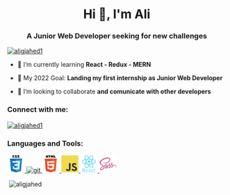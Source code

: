 <h1 align="center">Hi 👋, I'm Ali</h1>
<h3 align="center">A Junior Web Developer seeking for new challenges</h3>

<p align="left"> <a href="https://twitter.com/aligjahed1" target="blank"><img src="https://img.shields.io/twitter/follow/aligjahed1?logo=twitter&style=for-the-badge" alt="aligjahed1" /></a> </p>

- 🌱 I’m currently learning **React - Redux - MERN**

- 📝 My 2022 Goal: **Landing my first internship as Junior Web Developer**

- 🤝 I’m looking to collaborate **and comunicate with other developers**

<h3 align="left">Connect with me:</h3>
<p align="left">
<a href="https://twitter.com/aligjahed1" target="blank"><img align="center" src="https://raw.githubusercontent.com/rahuldkjain/github-profile-readme-generator/master/src/images/icons/Social/twitter.svg" alt="aligjahed1" height="30" width="40" /></a>
</p>

<h3 align="left">Languages and Tools:</h3>
<p align="left"> <a href="https://www.w3schools.com/css/" target="_blank" rel="noreferrer"> <img src="https://raw.githubusercontent.com/devicons/devicon/master/icons/css3/css3-original-wordmark.svg" alt="css3" width="40" height="40"/> </a> <a href="https://git-scm.com/" target="_blank" rel="noreferrer"> <img src="https://www.vectorlogo.zone/logos/git-scm/git-scm-icon.svg" alt="git" width="40" height="40"/> </a> <a href="https://www.w3.org/html/" target="_blank" rel="noreferrer"> <img src="https://raw.githubusercontent.com/devicons/devicon/master/icons/html5/html5-original-wordmark.svg" alt="html5" width="40" height="40"/> </a> <a href="https://developer.mozilla.org/en-US/docs/Web/JavaScript" target="_blank" rel="noreferrer"> <img src="https://raw.githubusercontent.com/devicons/devicon/master/icons/javascript/javascript-original.svg" alt="javascript" width="40" height="40"/> </a> <a href="https://reactjs.org/" target="_blank" rel="noreferrer"> <img src="https://raw.githubusercontent.com/devicons/devicon/master/icons/react/react-original-wordmark.svg" alt="react" width="40" height="40"/> </a> <a href="https://sass-lang.com" target="_blank" rel="noreferrer"> <img src="https://raw.githubusercontent.com/devicons/devicon/master/icons/sass/sass-original.svg" alt="sass" width="40" height="40"/> </a> </p>

<p>&nbsp;<img align="center" src="https://github-readme-stats.vercel.app/api?username=aligjahed&show_icons=true&locale=en" alt="aligjahed" /></p>

